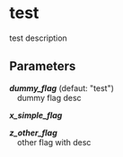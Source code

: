 # test

test description

## Parameters

**_dummy_flag_** (defaut: &#34;test&#34;)\
&emsp;dummy flag desc

**_x_simple_flag_**

**_z_other_flag_**\
&emsp;other flag with desc
